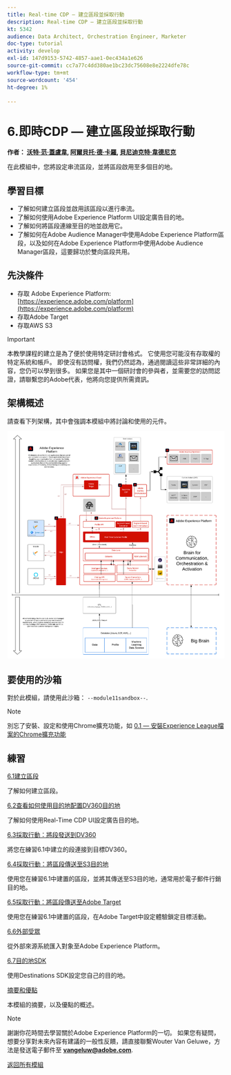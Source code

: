 ```yaml
---
title: Real-time CDP — 建立區段並採取行動
description: Real-time CDP — 建立區段並採取行動
kt: 5342
audience: Data Architect, Orchestration Engineer, Marketer
doc-type: tutorial
activity: develop
exl-id: 147d9153-5742-4857-aae1-0ec434a1e626
source-git-commit: cc7a77c4dd380ae1bc23dc75608e8e2224dfe78c
workflow-type: tm+mt
source-wordcount: '454'
ht-degree: 1%

---
```


# 6.即時CDP — 建立區段並採取行動

**作者： [沃特·范·蓋盧韋](https://www.linkedin.com/in/woutervangeluwe/), [阿爾貝托·德·卡羅](https://www.linkedin.com/in/albertodecaro/), [貝尼迪克特·韋德尼克](https://www.linkedin.com/in/benedikt-wedenik/)**

在此模組中，您將設定串流區段，並將區段啟用至多個目的地。

## 學習目標

- 了解如何建立區段並啟用該區段以進行串流。
- 了解如何使用Adobe Experience Platform UI設定廣告目的地。
- 了解如何將區段連線至目的地並啟用它。
- 了解如何在Adobe Audience Manager中使用Adobe Experience Platform區段，以及如何在Adobe Experience Platform中使用Adobe Audience Manager區段，這要歸功於雙向區段共用。

## 先決條件

- 存取 Adobe Experience Platform: [https://experience.adobe.com/platform](https://experience.adobe.com/platform)
- 存取Adobe Target
- 存取AWS S3

>[!IMPORTANT]
>
>本教學課程的建立是為了便於使用特定研討會格式。 它使用您可能沒有存取權的特定系統和帳戶。 即使沒有訪問權，我們仍然認為，通過閱讀這些非常詳細的內容，您仍可以學到很多。 如果您是其中一個研討會的參與者，並需要您的訪問認證，請聯繫您的Adobe代表，他將向您提供所需資訊。

## 架構概述

請查看下列架構，其中會強調本模組中將討論和使用的元件。

![架構概述](../../assets/images/architecturem11.png)

## 要使用的沙箱

對於此模組，請使用此沙箱： `--module11sandbox--`.

>[!NOTE]
>
>別忘了安裝、設定和使用Chrome擴充功能，如 [0.1 — 安裝Experience League檔案的Chrome擴充功能](../module0/ex1.md)

## 練習

[6.1建立區段](./ex1.md)

了解如何建立區段。

[6.2查看如何使用目的地配置DV360目的地](./ex2.md)

了解如何使用Real-Time CDP UI設定廣告目的地。

[6.3採取行動：將段發送到DV360](./ex3.md)

將您在練習6.1中建立的段連接到目標DV360。

[6.4採取行動：將區段傳送至S3目的地](./ex4.md)

使用您在練習6.1中建置的區段，並將其傳送至S3目的地，通常用於電子郵件行銷目的地。

[6.5採取行動：將區段傳送至Adobe Target](./ex5.md)

使用您在練習6.1中建置的區段，在Adobe Target中設定體驗鎖定目標活動。

[6.6外部受眾](./ex6.md)

從外部來源系統匯入對象至Adobe Experience Platform。

[6.7目的地SDK](./ex7.md)

使用Destinations SDK設定您自己的目的地。

[摘要和優點](./summary.md)

本模組的摘要，以及優點的概述。

>[!NOTE]
>
>謝謝你花時間去學習關於Adobe Experience Platform的一切。 如果您有疑問，想要分享對未來內容有建議的一般性反饋，請直接聯繫Wouter Van Geluwe，方法是發送電子郵件至 **vangeluw@adobe.com**.

[返回所有模組](../../overview.md)
